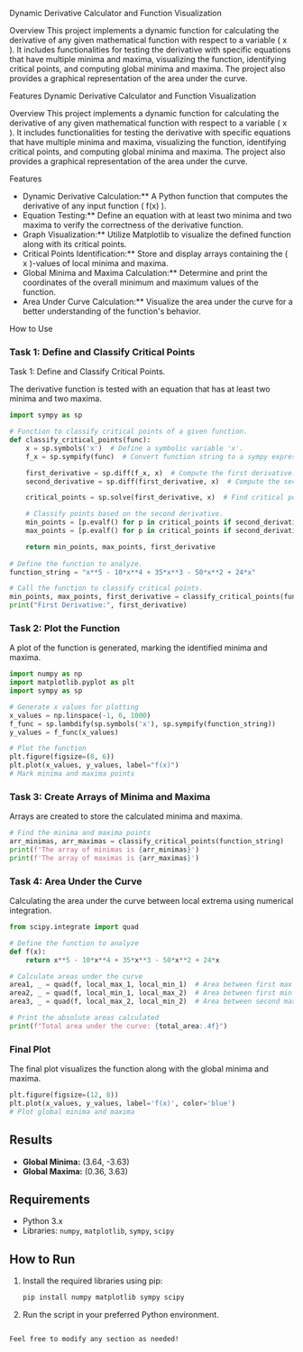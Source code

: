   Dynamic Derivative Calculator and Function Visualization

  Overview
This project implements a dynamic function for calculating the derivative of any given mathematical function with respect to a variable \( x \). It includes functionalities for testing the derivative with specific equations that have multiple minima and maxima, visualizing the function, identifying critical points, and computing global minima and maxima. The project also provides a graphical representation of the area under the curve.

   Features
 Dynamic Derivative Calculator and Function Visualization

 Overview
This project implements a dynamic function for calculating the derivative of any given mathematical function with respect to a variable \( x \). It includes functionalities for testing the derivative with specific equations that have multiple minima and maxima, visualizing the function, identifying critical points, and computing global minima and maxima. The project also provides a graphical representation of the area under the curve.

Features

- Dynamic Derivative Calculation:** A Python function that computes the derivative of any input function \( f(x) \).
- Equation Testing:** Define an equation with at least two minima and two maxima to verify the correctness of the derivative function.
- Graph Visualization:** Utilize Matplotlib to visualize the defined function along with its critical points.
- Critical Points Identification:** Store and display arrays containing the \( x \)-values of local minima and maxima.
- Global Minima and Maxima Calculation:** Determine and print the coordinates of the overall minimum and maximum values of the function.
- Area Under Curve Calculation:** Visualize the area under the curve for a better understanding of the function's behavior.

 How to Use




### Task 1: Define and Classify Critical Points

 Task 1: Define and Classify Critical Points.

The derivative function is tested with an equation that has at least two minima and two maxima.

```python
import sympy as sp

# Function to classify critical points of a given function.
def classify_critical_points(func):
    x = sp.symbols('x')  # Define a symbolic variable 'x'.
    f_x = sp.sympify(func)  # Convert function string to a sympy expression.

    first_derivative = sp.diff(f_x, x)  # Compute the first derivative.
    second_derivative = sp.diff(first_derivative, x)  # Compute the second derivative.

    critical_points = sp.solve(first_derivative, x)  # Find critical points.

    # Classify points based on the second derivative.
    min_points = [p.evalf() for p in critical_points if second_derivative.subs(x, p) > 0]
    max_points = [p.evalf() for p in critical_points if second_derivative.subs(x, p) < 0]

    return min_points, max_points, first_derivative
 
# Define the function to analyze.
function_string = "x**5 - 10*x**4 + 35*x**3 - 50*x**2 + 24*x"

# Call the function to classify critical points.
min_points, max_points, first_derivative = classify_critical_points(function_string)
print("First Derivative:", first_derivative)
```

### Task 2: Plot the Function
A plot of the function is generated, marking the identified minima and maxima.

```python
import numpy as np
import matplotlib.pyplot as plt
import sympy as sp

# Generate x values for plotting
x_values = np.linspace(-1, 6, 1000)
f_func = sp.lambdify(sp.symbols('x'), sp.sympify(function_string))
y_values = f_func(x_values)

# Plot the function
plt.figure(figsize=(8, 6))
plt.plot(x_values, y_values, label="f(x)")
# Mark minima and maxima points
```

### Task 3: Create Arrays of Minima and Maxima
Arrays are created to store the calculated minima and maxima.

```python 
# Find the minima and maxima points
arr_minimas, arr_maximas = classify_critical_points(function_string)
print(f'The array of minimas is {arr_minimas}')
print(f'The array of maximas is {arr_maximas}')
```

### Task 4: Area Under the Curve
Calculating the area under the curve between local extrema using numerical integration.

```python
from scipy.integrate import quad

# Define the function to analyze
def f(x):
    return x**5 - 10*x**4 + 35*x**3 - 50*x**2 + 24*x

# Calculate areas under the curve
area1, _ = quad(f, local_max_1, local_min_1)  # Area between first max and first min
area2, _ = quad(f, local_min_1, local_max_2)  # Area between first min and second max
area3, _ = quad(f, local_max_2, local_min_2)  # Area between second max and second min

# Print the absolute areas calculated
print(f"Total area under the curve: {total_area:.4f}")
```

### Final Plot
The final plot visualizes the function along with the global minima and maxima.

```python
plt.figure(figsize=(12, 8))
plt.plot(x_values, y_values, label='f(x)', color='blue')
# Plot global minima and maxima
```

## Results
- **Global Minima:** (3.64, -3.63)
- **Global Maxima:** (0.36, 3.63)

## Requirements
- Python 3.x
- Libraries: `numpy`, `matplotlib`, `sympy`, `scipy`

## How to Run
1. Install the required libraries using pip:
   ```bash
   pip install numpy matplotlib sympy scipy
   ```
2. Run the script in your preferred Python environment.
```

Feel free to modify any section as needed!
